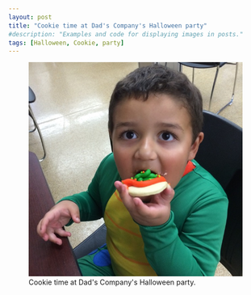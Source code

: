 ```yaml
---
layout: post
title: "Cookie time at Dad's Company's Halloween party"
#description: "Examples and code for displaying images in posts."
tags: [Halloween, Cookie, party]
---
```



<figure>
	<img src="/uploads/2016/2015-10-30 15.46.57.jpg" alt=""></a>
	<figcaption>Cookie time at Dad's Company's Halloween party.</figcaption>
</figure>
